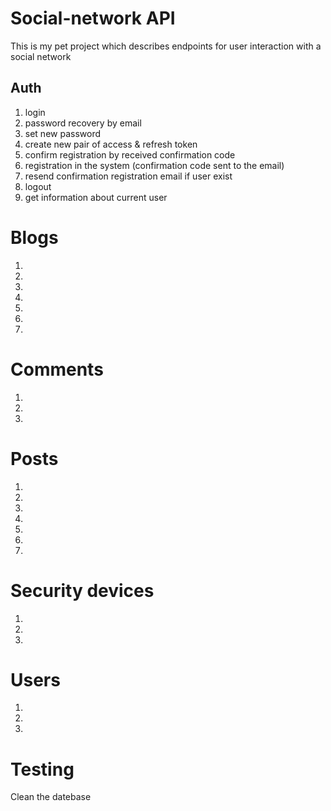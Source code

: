 # Social-network API
This is my pet project which describes endpoints for user interaction with a social network

## Auth
1. login
2. password recovery by email
3. set new password
4. create new pair of access & refresh token
5. confirm registration by received confirmation code
6. registration in the system (confirmation code sent to the email)
7. resend confirmation registration email if user exist
8. logout
9. get information about current user

# Blogs
1.
2.
3.
4.
5.
6.
7.

# Comments
1.
2.
3.

# Posts
1.
2.
3.
4.
5.
6.
7.

# Security devices
1.
2.
3.

# Users
1.
2.
3.

# Testing
Clean the datebase
